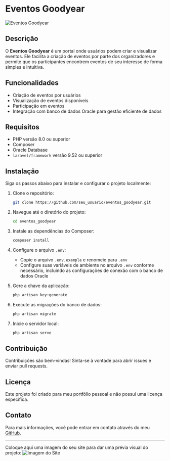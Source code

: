 # Eventos Goodyear

![Eventos Goodyear](link_para_a_imagem_do_site)

## Descrição

O **Eventos Goodyear** é um portal onde usuários podem criar e visualizar eventos. Ele facilita a criação de eventos por parte dos organizadores e permite que os participantes encontrem eventos de seu interesse de forma simples e intuitiva.

## Funcionalidades

- Criação de eventos por usuários
- Visualização de eventos disponíveis
- Participação em eventos
- Integração com banco de dados Oracle para gestão eficiente de dados

## Requisitos

- PHP versão 8.0 ou superior
- Composer
- Oracle Database
- `laravel/framework` versão 9.52 ou superior

## Instalação

Siga os passos abaixo para instalar e configurar o projeto localmente:

1. Clone o repositório:
    ```sh
    git clone https://github.com/seu_usuario/eventos_goodyear.git
    ```
2. Navegue até o diretório do projeto:
    ```sh
    cd eventos_goodyear
    ```
3. Instale as dependências do Composer:
    ```sh
    composer install
    ```
4. Configure o arquivo `.env`:
    - Copie o arquivo `.env.example` e renomeie para `.env`
    - Configure suas variáveis de ambiente no arquivo `.env` conforme necessário, incluindo as configurações de conexão com o banco de dados Oracle

5. Gere a chave da aplicação:
    ```sh
    php artisan key:generate
    ```

6. Execute as migrações do banco de dados:
    ```sh
    php artisan migrate
    ```

7. Inicie o servidor local:
    ```sh
    php artisan serve
    ```

## Contribuição

Contribuições são bem-vindas! Sinta-se à vontade para abrir issues e enviar pull requests.

## Licença

Este projeto foi criado para meu portfólio pessoal e não possui uma licença específica.

## Contato

Para mais informações, você pode entrar em contato através do meu [GitHub](https://github.com/seu_usuario).

---

Coloque aqui uma imagem do seu site para dar uma prévia visual do projeto:
![Imagem do Site](link_para_a_imagem_do_site)
